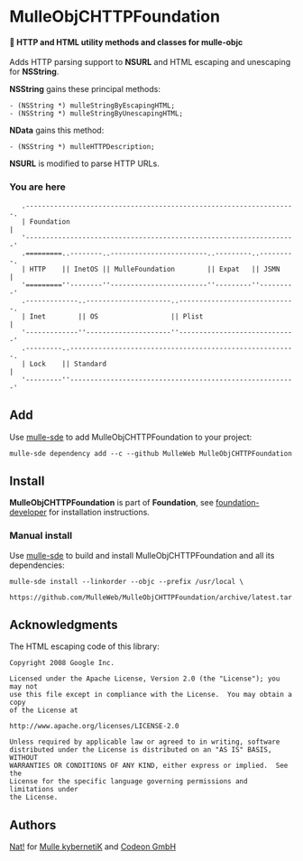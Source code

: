 # MulleObjCHTTPFoundation

#### 🎫 HTTP and HTML utility methods and classes for mulle-objc

Adds HTTP parsing support to **NSURL** and HTML escaping and unescaping for
**NSString**.

**NSString** gains these principal methods:

```
- (NSString *) mulleStringByEscapingHTML;
- (NSString *) mulleStringByUnescapingHTML;
```

**NData** gains this method:

```
- (NSString *) mulleHTTPDescription;
```

**NSURL** is modified to parse HTTP URLs.


### You are here

```
   .-------------------------------------------------------------------.
   | Foundation                                                        |
   '-------------------------------------------------------------------'
   .=========..--------..------------------------..---------..---------.
   | HTTP    || InetOS || MulleFoundation        || Expat   || JSMN    |
   '=========''--------''------------------------''---------''---------'
   .-------------..---------------------..-----------------------------.
   | Inet        || OS                  || Plist                       |
   '-------------''---------------------''-----------------------------'
   .---------..--------------------------------------------------------.
   | Lock    || Standard                                               |
   '---------''--------------------------------------------------------'
```



## Add

Use [mulle-sde](//github.com/mulle-sde) to add MulleObjCHTTPFoundation to your project:

```
mulle-sde dependency add --c --github MulleWeb MulleObjCHTTPFoundation
```

## Install

**MulleObjCHTTPFoundation** is part of **Foundation**, see
[foundation-developer](//github.com//foundation-developer) for
installation instructions.


### Manual install

Use [mulle-sde](//github.com/mulle-sde) to build and install MulleObjCHTTPFoundation
and all its dependencies:

```
mulle-sde install --linkorder --objc --prefix /usr/local \
   https://github.com/MulleWeb/MulleObjCHTTPFoundation/archive/latest.tar.gz
```


## Acknowledgments


The HTML escaping code of this library:

```
Copyright 2008 Google Inc.

Licensed under the Apache License, Version 2.0 (the "License"); you may not
use this file except in compliance with the License.  You may obtain a copy
of the License at

http://www.apache.org/licenses/LICENSE-2.0

Unless required by applicable law or agreed to in writing, software
distributed under the License is distributed on an "AS IS" BASIS, WITHOUT
WARRANTIES OR CONDITIONS OF ANY KIND, either express or implied.  See the
License for the specific language governing permissions and limitations under
the License.
```

## Authors

[Nat!](//www.mulle-kybernetik.com/weblog) for
[Mulle kybernetiK](//www.mulle-kybernetik.com) and
[Codeon GmbH](//www.codeon.de)
